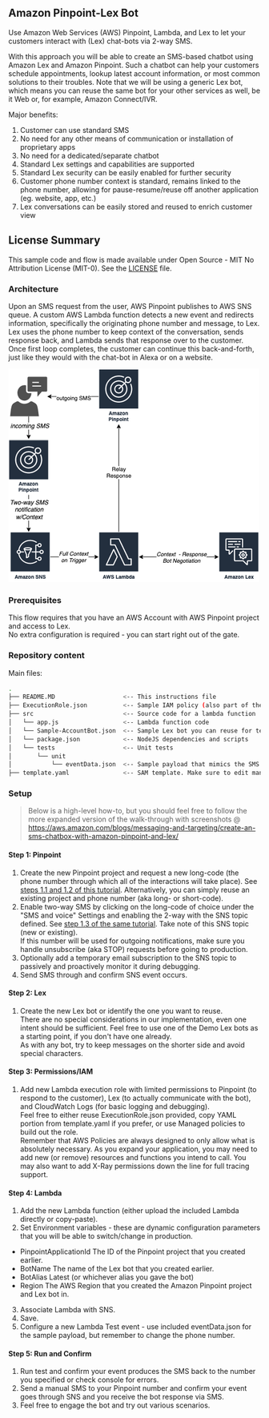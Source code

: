 ## Amazon Pinpoint-Lex Bot
Use Amazon Web Services (AWS) Pinpoint, Lambda, and Lex to let your customers interact with (Lex) chat-bots via 2-way SMS.

With this approach you will be able to create an SMS-based chatbot using Amazon Lex and Amazon Pinpoint. Such a chatbot can help your customers schedule appointments, lookup latest account information, or most common solutions to their troubles. Note that we will be using a generic Lex bot, which means you can reuse the same bot for your other services as well, be it Web or, for example, Amazon Connect/IVR.

Major benefits:
1. Customer can use standard SMS
2. No need for any other means of communication or installation of proprietary apps 
3. No need for a dedicated/separate chatbot
4. Standard Lex settings and capabilities are supported
5. Standard Lex security can be easily enabled for further security
6. Customer phone number context is standard, remains linked to the phone number, allowing for pause-resume/reuse off another application (eg. website, app, etc.)
7. Lex conversations can be easily stored and reused to enrich customer view

## License Summary
This sample code and flow is made available under Open Source - MIT No Attribution License (MIT-0). See the [LICENSE](/LICENSE) file.

### Architecture
Upon an SMS request from the user, AWS Pinpoint publishes to AWS SNS queue. A custom AWS Lambda function detects a new event and redirects information, specifically the originating phone number and message, to Lex. Lex uses the phone number to keep context of the conversation, sends response back, and Lambda sends that response over to the customer. Once first loop completes, the customer can continue this back-and-forth, just like they would with the chat-bot in Alexa or on a website.

![Architecture Diagram](misc/architecture.png?raw=true)

### Prerequisites
This flow requires that you have an AWS Account with AWS Pinpoint project and access to Lex.   
No extra configuration is required - you can start right out of the gate.

### Repository content
Main files:
```bash
.
├── README.MD                   <-- This instructions file
├── ExecutionRole.json          <-- Sample IAM policy (also part of the SAM template). Make sure to edit manually first!
├── src                         <-- Source code for a lambda function
│   └── app.js                  <-- Lambda function code
│   └── Sample-AccountBot.json  <-- Sample Lex bot you can reuse for testing your flow for the fist time.
│   └── package.json            <-- NodeJS dependencies and scripts
│   └── tests                   <-- Unit tests
│       └── unit
│           └── eventData.json  <-- Sample payload that mimics the SMS received from customer (from Pinpoint via SNS). Make sure to edit manually first!
├── template.yaml               <-- SAM template. Make sure to edit manually first!
```

### Setup
> Below is a high-level how-to, but you should feel free to follow the more expanded version of the walk-through with screenshots @ https://aws.amazon.com/blogs/messaging-and-targeting/create-an-sms-chatbox-with-amazon-pinpoint-and-lex/ 
#### Step 1: Pinpoint
1. Create the new Pinpoint project and request a new long-code (the phone number through which all of the interactions will take place). See [steps 1.1 and 1.2 of this tutorial](https://docs.aws.amazon.com/pinpoint/latest/developerguide/tutorials-two-way-sms-part-1.html). Alternatively, you can simply reuse an existing project and phone number (aka long- or short-code).  
2. Enable two-way SMS by clicking on the long-code of choice under the "SMS and voice" Settings and enabling the 2-way with the SNS topic defined. See [step 1.3 of the same tutorial](https://docs.aws.amazon.com/pinpoint/latest/developerguide/tutorials-two-way-sms-part-1.html). Take note of this SNS topic (new or existing).    
If this number will be used for outgoing notifications, make sure you handle unsubscribe (aka STOP) requests before going to production.  
3. Optionally add a temporary email subscription to the SNS topic to passively and proactively monitor it during debugging.  
4. Send SMS through and confirm SNS event occurs.
#### Step 2: Lex
1. Create the new Lex bot or identify the one you want to reuse.  
There are no special considerations in our implementation, even one intent should be sufficient. Feel free to use one of the Demo Lex bots as a starting point, if you don't have one already.  
As with any bot, try to keep messages on the shorter side and avoid special characters.
#### Step 3: Permissions/IAM
1. Add new Lambda execution role with limited permissions to Pinpoint (to respond to the customer), Lex (to actually communicate with the bot), and CloudWatch Logs (for basic logging and debugging).   
Feel free to either reuse ExecutionRole.json provided, copy YAML portion from template.yaml if you prefer, or use Managed policies to build out the role.  
Remember that AWS Policies are always designed to only allow what is absolutely necessary. As you expand your application, you may need to add new (or remove) resources and functions you intend to call. You may also want to add X-Ray permissions down the line for full tracing support.
#### Step 4: Lambda
1. Add the new Lambda function (either upload the included Lambda directly or copy-paste).  
2. Set Environment variables - these are dynamic configuration parameters that you will be able to switch/change in production.  
* PinpointApplicationId 	The ID of the Pinpoint project that you created earlier.  
* BotName 	The name of the Lex bot that you created earlier.  
* BotAlias 	Latest (or whichever alias you gave the bot)
* Region 	The AWS Region that you created the Amazon Pinpoint project and Lex bot in.  
3. Associate Lambda with SNS.   
4. Save.  
5. Configure a new Lambda Test event - use included eventData.json for the sample payload, but remember to change the phone number.
#### Step 5: Run and Confirm
1. Run test and confirm your event produces the SMS back to the number you specified or check console for errors.  
2. Send a manual SMS to your Pinpoint number and confirm your event goes through SNS and you receive the bot response via SMS. 
3. Feel free to engage the bot and try out various scenarios.